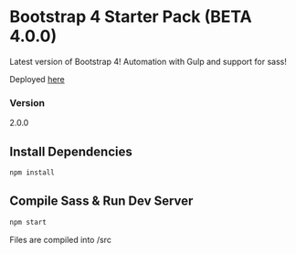 # Bootstrap 4 Starter Pack (BETA 4.0.0)

Latest version of Bootstrap 4! Automation with Gulp and support for sass!

Deployed
[here](https://bootmetaa.herokuapp.com/)


### Version

2.0.0

## Install Dependencies

```bash
npm install 
```

## Compile Sass & Run Dev Server

```bash
npm start
```

Files are compiled into /src



